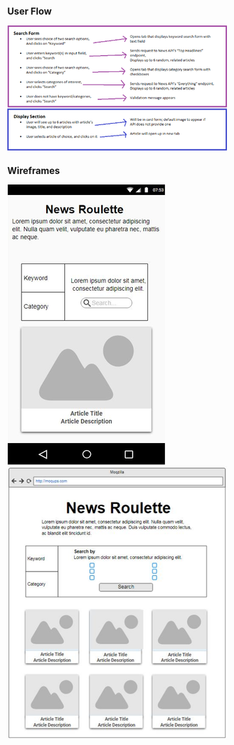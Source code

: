 ## User Flow
![alt text](images/user_flow.png)

## Wireframes
![alt text](images/wireframe-mobile.JPG)
![alt text](images/wireframe-larger.JPG)